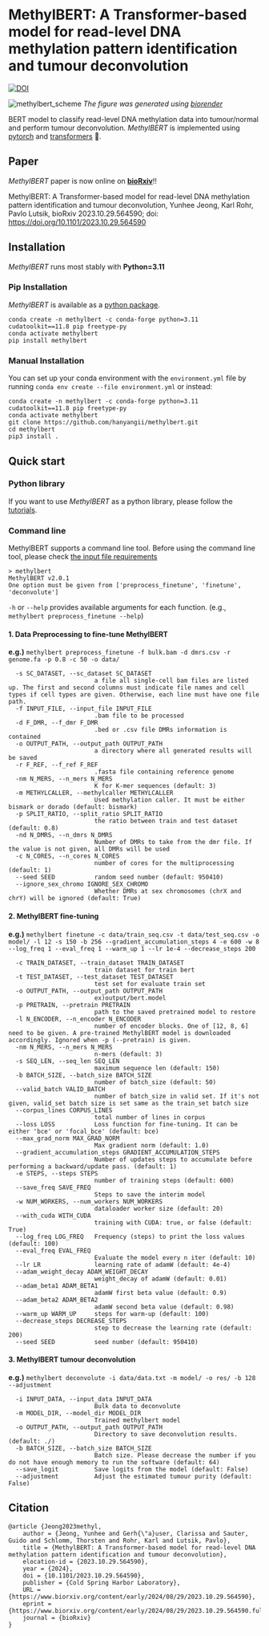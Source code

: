 # MethylBERT: A Transformer-based model for read-level DNA methylation pattern identification and tumour deconvolution
[![DOI](https://zenodo.org/badge/559284606.svg)](https://doi.org/10.5281/zenodo.14025051)

![methylbert_scheme](https://github.com/CompEpigen/methylbert/blob/main/img/introduction_methylbert.png)
_The figure was generated using [biorender](https://www.biorender.com/)_

BERT model to classify read-level DNA methylation data into tumour/normal and perform tumour deconvolution.
_MethylBERT_ is implemented using [pytorch](https://pytorch.org/) and [transformers](https://huggingface.co/docs/transformers/index) 🤗.

## Paper
_MethylBERT_ paper is now online on [__bioRxiv__](https://www.biorxiv.org/content/10.1101/2023.10.29.564590v1)!!

MethylBERT: A Transformer-based model for read-level DNA methylation pattern identification and tumour deconvolution,
Yunhee Jeong, Karl Rohr, Pavlo Lutsik,
bioRxiv 2023.10.29.564590; doi: https://doi.org/10.1101/2023.10.29.564590

## Installation
_MethylBERT_ runs most stably with __Python=3.11__

### Pip Installation
_MethylBERT_ is available as a [python package](https://pypi.org/project/methylbert/).
```
conda create -n methylbert -c conda-forge python=3.11 cudatoolkit==11.8 pip freetype-py
conda activate methylbert
pip install methylbert
```

### Manual Installation
You can set up your conda environment with the `environment.yml` file by
 running `conda env create --file environment.yml` or instead:
```
conda create -n methylbert -c conda-forge python=3.11 cudatoolkit==11.8 pip freetype-py
conda activate methylbert
git clone https://github.com/hanyangii/methylbert.git
cd methylbert
pip3 install .
```

## Quick start
### Python library
If you want to use _MethylBERT_ as a python library, please follow the [tutorials](https://github.com/hanyangii/methylbert/tree/main/tutorials).

### Command line
MethylBERT supports a command line tool. Before using the command line tool, please check [the input file requirements](https://github.com/hanyangii/methylbert/blob/main/tutorials/01_Data_Preparation.md)
```
> methylbert
MethylBERT v2.0.1
One option must be given from ['preprocess_finetune', 'finetune', 'deconvolute']
```
`-h` or `--help` provides available arguments for each function. (e.g., `methylbert preprocess_finetune --help`)

#### 1. Data Preprocessing to fine-tune MethylBERT
**e.g.)** `methylbert preprocess_finetune -f bulk.bam -d dmrs.csv -r genome.fa -p 0.8 -c 50 -o data/`
```
  -s SC_DATASET, --sc_dataset SC_DATASET
                        a file all single-cell bam files are listed up. The first and second columns must indicate file names and cell types if cell types are given. Otherwise, each line must have one file path.
  -f INPUT_FILE, --input_file INPUT_FILE
                        .bam file to be processed
  -d F_DMR, --f_dmr F_DMR
                        .bed or .csv file DMRs information is contained
  -o OUTPUT_PATH, --output_path OUTPUT_PATH
                        a directory where all generated results will be saved
  -r F_REF, --f_ref F_REF
                        .fasta file containing reference genome
  -nm N_MERS, --n_mers N_MERS
                        K for K-mer sequences (default: 3)
  -m METHYLCALLER, --methylcaller METHYLCALLER
                        Used methylation caller. It must be either bismark or dorado (default: bismark)
  -p SPLIT_RATIO, --split_ratio SPLIT_RATIO
                        the ratio between train and test dataset (default: 0.8)
  -nd N_DMRS, --n_dmrs N_DMRS
                        Number of DMRs to take from the dmr file. If the value is not given, all DMRs will be used
  -c N_CORES, --n_cores N_CORES
                        number of cores for the multiprocessing (default: 1)
  --seed SEED           random seed number (default: 950410)
  --ignore_sex_chromo IGNORE_SEX_CHROMO
                        Whether DMRs at sex chromosomes (chrX and chrY) will be ignored (default: True)
```
#### 2. MethylBERT fine-tuning
**e.g.)** `methylbert finetune -c data/train_seq.csv -t data/test_seq.csv -o model/ -l 12 -s 150 -b 256 --gradient_accumulation_steps 4 -e 600 -w 8 --log_freq 1 --eval_freq 1 --warm_up 1 --lr 1e-4 --decrease_steps 200`
```
  -c TRAIN_DATASET, --train_dataset TRAIN_DATASET
                        train dataset for train bert
  -t TEST_DATASET, --test_dataset TEST_DATASET
                        test set for evaluate train set
  -o OUTPUT_PATH, --output_path OUTPUT_PATH
                        ex)output/bert.model
  -p PRETRAIN, --pretrain PRETRAIN
                        path to the saved pretrained model to restore
  -l N_ENCODER, --n_encoder N_ENCODER
                        number of encoder blocks. One of [12, 8, 6] need to be given. A pre-trained MethylBERT model is downloaded accordingly. Ignored when -p (--pretrain) is given.
  -nm N_MERS, --n_mers N_MERS
                        n-mers (default: 3)
  -s SEQ_LEN, --seq_len SEQ_LEN
                        maximum sequence len (default: 150)
  -b BATCH_SIZE, --batch_size BATCH_SIZE
                        number of batch_size (default: 50)
  --valid_batch VALID_BATCH
                        number of batch_size in valid set. If it's not given, valid_set batch size is set same as the train_set batch size
  --corpus_lines CORPUS_LINES
                        total number of lines in corpus
  --loss LOSS           Loss function for fine-tuning. It can be either 'bce' or 'focal_bce' (default: bce)
  --max_grad_norm MAX_GRAD_NORM
                        Max gradient norm (default: 1.0)
  --gradient_accumulation_steps GRADIENT_ACCUMULATION_STEPS
                        Number of updates steps to accumulate before performing a backward/update pass. (default: 1)
  -e STEPS, --steps STEPS
                        number of training steps (default: 600)
  --save_freq SAVE_FREQ
                        Steps to save the interim model
  -w NUM_WORKERS, --num_workers NUM_WORKERS
                        dataloader worker size (default: 20)
  --with_cuda WITH_CUDA
                        training with CUDA: true, or false (default: True)
  --log_freq LOG_FREQ   Frequency (steps) to print the loss values (default: 100)
  --eval_freq EVAL_FREQ
                        Evaluate the model every n iter (default: 10)
  --lr LR               learning rate of adamW (default: 4e-4)
  --adam_weight_decay ADAM_WEIGHT_DECAY
                        weight_decay of adamW (default: 0.01)
  --adam_beta1 ADAM_BETA1
                        adamW first beta value (default: 0.9)
  --adam_beta2 ADAM_BETA2
                        adamW second beta value (default: 0.98)
  --warm_up WARM_UP     steps for warm-up (default: 100)
  --decrease_steps DECREASE_STEPS
                        step to decrease the learning rate (default: 200)
  --seed SEED           seed number (default: 950410)
```
#### 3. MethylBERT tumour deconvolution
**e.g.)** `methylbert deconvolute -i data/data.txt -m model/ -o res/ -b 128 --adjustment`
```
  -i INPUT_DATA, --input_data INPUT_DATA
                        Bulk data to deconvolute
  -m MODEL_DIR, --model_dir MODEL_DIR
                        Trained methylbert model
  -o OUTPUT_PATH, --output_path OUTPUT_PATH
                        Directory to save deconvolution results. (default: ./)
  -b BATCH_SIZE, --batch_size BATCH_SIZE
                        Batch size. Please decrease the number if you do not have enough memory to run the software (default: 64)
  --save_logit          Save logits from the model (default: False)
  --adjustment          Adjust the estimated tumour purity (default: False)
```
## Citation
```
@article {Jeong2023methyl,
	author = {Jeong, Yunhee and Gerh{\"a}user, Clarissa and Sauter, Guido and Schlomm, Thorsten and Rohr, Karl and Lutsik, Pavlo},
	title = {MethylBERT: A Transformer-based model for read-level DNA methylation pattern identification and tumour deconvolution},
	elocation-id = {2023.10.29.564590},
	year = {2024},
	doi = {10.1101/2023.10.29.564590},
	publisher = {Cold Spring Harbor Laboratory},
	URL = {https://www.biorxiv.org/content/early/2024/08/29/2023.10.29.564590},
	eprint = {https://www.biorxiv.org/content/early/2024/08/29/2023.10.29.564590.full.pdf},
	journal = {bioRxiv}
}
```
